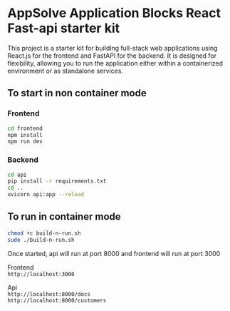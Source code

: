 # AppSolve Application Blocks React Fast-api starter kit

This project is a starter kit for building full-stack web applications using React.js for the frontend and FastAPI for the backend. It is designed for flexibility, allowing you to run the application either within a containerized environment or as standalone services.

## To start in non container mode
### Frontend
```bash
cd frontend
npm install
npm run dev
```

### Backend
```bash
cd api
pip install -r requirements.txt
cd ..
uvicorn api:app --reload
```

## To run in container mode
```bash
chmod +c build-n-run.sh
sudo ./build-n-run.sh
```

Once started, api will run at port 8000 and frontend will run at port 3000  

Frontend  
`http://localhost:3000`  

Api  
`http://localhost:8000/docs`  
`http://localhost:8000/customers`  



